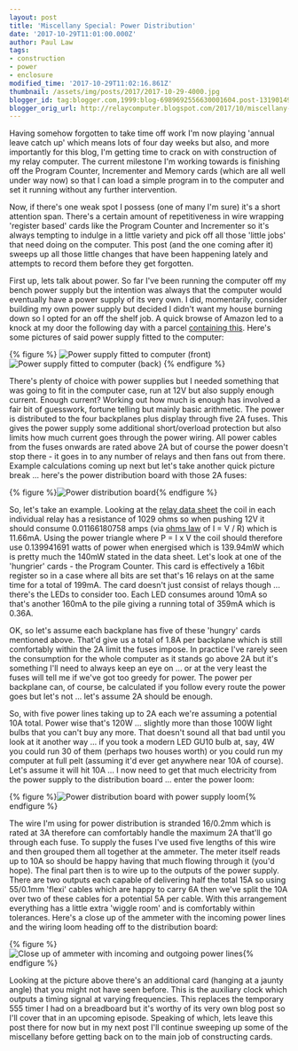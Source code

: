 ```yaml
---
layout: post
title: 'Miscellany Special: Power Distribution'
date: '2017-10-29T11:01:00.000Z'
author: Paul Law
tags:
- construction
- power
- enclosure
modified_time: '2017-10-29T11:02:16.861Z'
thumbnail: /assets/img/posts/2017/2017-10-29-4000.jpg
blogger_id: tag:blogger.com,1999:blog-6989692556630001604.post-1319014928633051501
blogger_orig_url: http://relaycomputer.blogspot.com/2017/10/miscellany-special-power-distribution.html
---
```


Having somehow forgotten to take time off work I'm now playing 'annual leave 
catch up' which means lots of four day weeks but also, and more importantly 
for this blog, I'm getting time to crack on with construction of my relay 
computer. The current milestone I'm working towards is finishing off the 
Program Counter, Incrementer and Memory cards (which are all well under way 
now) so that I can load a simple program in to the computer and set it running 
without any further intervention.

Now, if there's 
one weak spot I possess (one of many I'm sure) it's a short attention span. 
There's a certain amount of repetitiveness in wire wrapping 'register based' 
cards like the Program Counter and Incrementer so it's always tempting to 
indulge in a little variety and pick off all those 'little jobs' that need 
doing on the computer. This post (and the one coming after it) sweeps up all 
those little changes that have been happening lately and attempts to record 
them before they get forgotten.

First up, lets talk 
about power. So far I've been running the computer off my bench power supply 
but the intention was always that the computer would eventually have a power 
supply of its very own. I did, momentarily, consider building my own power 
supply but decided I didn't want my house burning down so I opted for an off 
the shelf job. A quick browse of Amazon led to a knock at my door the 
following day with a parcel 
[containing this](https://www.amazon.co.uk/gp/product/B01DDIHKPI). Here's some pictures of said power supply 
fitted to the computer:

{% figure %}
![Power supply fitted to computer (front)](/assets/img/posts/2017/2017-10-29-0000.jpg)
![Power supply fitted to computer (back)](/assets/img/posts/2017/2017-10-29-0001.jpg)
{% endfigure %}

There's plenty of choice with power supplies but I needed 
something that was going to fit in the computer case, run at 12V but also 
supply enough current. Enough current? Working out how much is enough has 
involved a fair bit of guesswork, fortune telling but mainly basic arithmetic. 
The power is distributed to the four backplanes plus display through five 2A 
fuses. This gives the power supply some additional short/overload protection 
but also limits how much current goes through the power wiring. All power 
cables from the fuses onwards are rated above 2A but of course the power 
doesn't stop there - it goes in to any number of relays and then fans out from 
there. Example calculations coming up next but let's take another quick 
picture break ... here's the power distribution board with those 2A 
fuses:

{% figure %}![Power distribution board](/assets/img/posts/2017/2017-10-29-0002.jpg){% endfigure %}

So, let's take 
an example. Looking at the 
[relay data sheet](http://www.te.com/commerce/DocumentDelivery/DDEController?Action=showdoc&amp;DocId=Specification+Or+Standard%7F108-98002%7FW%7Fpdf%7FEnglish%7FENG_SS_108-98002_W_P2.pdf%7F5-1393788-8) 
the coil in each individual relay has a 
resistance of 1029 ohms so when pushing 12V it should consume 0.01166180758 
amps (via [ohms law](http://www.electronics-tutorials.ws/dccircuits/dcp_2.html) of I = V / R) 
which is 11.66mA. Using 
the power triangle where P = I x V the coil should therefore 
use 0.139941691 watts of power when energised which is 139.94mW which is 
pretty much the 140mW stated in the data sheet. Let's look at one of the 
'hungrier' cards - the Program Counter. This card is effectively a 16bit 
register so in a case where all bits are set that's 16 relays on at the same 
time for a total of 199mA. The card doesn't just consist of relays though ... 
there's the LEDs to consider too. Each LED consumes around 10mA so that's 
another 160mA to the pile giving a running total of 359mA which is 
0.36A. 

OK, so let's assume each backplane has 
five of these 'hungry' cards mentioned above. That'd give us a total of 1.8A 
per backplane which is still comfortably within the 2A limit the fuses impose. 
In practice I've rarely seen the consumption for the whole computer as it 
stands go above 2A but it's something I'll need to always keep an eye on ... 
or at the very least the fuses will tell me if we've got too greedy for power. 
The power per backplane can, of course, be calculated if you follow every 
route the power goes but let's not ... let's assume 2A should be 
enough.

So, with five power lines taking up to 2A 
each we're assuming a potential 10A total. Power wise that's 120W ... slightly 
more than those 100W light bulbs that you can't buy any more. That doesn't 
sound all that bad until you look at it another way ... if you took a modern 
LED GU10 bulb at, say, 4W you could run 30 of them (perhaps two houses worth) 
or you could run my computer at full pelt (assuming it'd ever get anywhere 
near 10A of course). Let's assume it will hit 10A ... I now need to get that 
much electricity from the power supply to the distribution board ... enter the 
power loom:

{% figure %}![Power distribution board with power supply loom](/assets/img/posts/2017/2017-10-29-0003.jpg){% endfigure %}

The wire I'm using for power distribution is stranded 
16/0.2mm which is rated at 3A therefore can comfortably handle the maximum 2A 
that'll go through each fuse. To supply the fuses I've used five lengths of 
this wire and then grouped them all together at the ammeter. The meter itself 
reads up to 10A so should be happy having that much flowing through it (you'd 
hope). The final part then is to wire up to the outputs of the power supply. 
There are two outputs each capable of delivering half the total 15A so using 
55/0.1mm 'flexi' cables which are happy to carry 6A then we've split the 10A 
over two of these cables for a potential 5A per cable. With this arrangement 
everything has a little extra 'wiggle room' and is comfortably within 
tolerances. Here's a close up of the ammeter with the incoming power lines and 
the wiring loom heading off to the distribution board:

{% figure %}![Close up of ammeter with incoming and outgoing power lines](/assets/img/posts/2017/2017-10-29-0004.jpg){% endfigure %}

Looking at the picture above there's an additional card 
(hanging at a jaunty angle) that you might not have seen before. This is the 
auxiliary clock which outputs a timing signal at varying frequencies. This 
replaces the temporary 555 timer I had on a breadboard but it's worthy of its 
very own blog post so I'll cover that in an upcoming episode. Speaking of 
which, lets leave this post there for now but in my next post I'll continue 
sweeping up some of the miscellany before getting back on to the main job of 
constructing cards.
